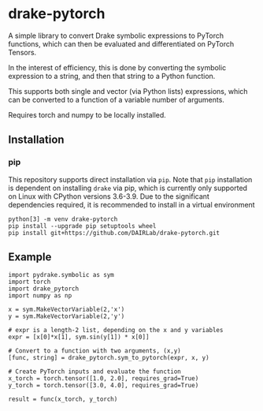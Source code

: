 # drake-pytorch
A simple library to convert Drake symbolic expressions to PyTorch functions,
which can then be evaluated and differentiated on PyTorch Tensors.

In the interest of efficiency, this is done by converting the symbolic
expression to a string, and then that string to a Python function.

This supports both single and vector (via Python lists) expressions, which can
be converted to a function of a variable number of arguments.

Requires torch and numpy to be locally installed.

## Installation
### pip
This repository supports direct installation via `pip`.
Note that `pip` installation is dependent on installing `drake` via pip, which is currently only supported on Linux with CPython versions 3.6-3.9.
Due to the significant dependencies required, it is recommended to install in a virtual environment

```
python[3] -m venv drake-pytorch
pip install --upgrade pip setuptools wheel
pip install git+https://github.com/DAIRLab/drake-pytorch.git
```

## Example
```
import pydrake.symbolic as sym
import torch
import drake_pytorch
import numpy as np

x = sym.MakeVectorVariable(2,'x')
y = sym.MakeVectorVariable(2,'y')

# expr is a length-2 list, depending on the x and y variables
expr = [x[0]*x[1], sym.sin(y[1]) * x[0]]

# Convert to a function with two arguments, (x,y)
[func, string] = drake_pytorch.sym_to_pytorch(expr, x, y)

# Create PyTorch inputs and evaluate the function
x_torch = torch.tensor([1.0, 2.0], requires_grad=True)
y_torch = torch.tensor([3.0, 4.0], requires_grad=True)

result = func(x_torch, y_torch)
```
